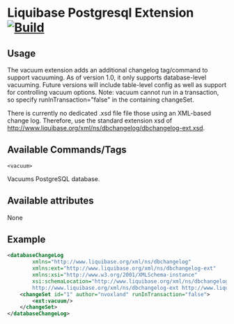 # Liquibase Postgresql Extension [![Build](https://github.com/liquibase/liquibase-postgresql/actions/workflows/build.yml/badge.svg)](https://github.com/liquibase/liquibase-postgresql/actions/workflows/build.yml)

## Usage

The vacuum extension adds an additional changelog tag/command to support vacuuming.  As of version 1.0, it only supports database-level vacuuming.  Future versions will include table-level config as well as support for controlling vacuum options.  Note: vacuum cannot run in a transaction, so specify runInTransaction="false" in the containing changeSet.

There is currently no dedicated .xsd file file those using an XML-based change log.  Therefore, use the standard extension xsd of http://www.liquibase.org/xml/ns/dbchangelog/dbchangelog-ext.xsd.

## Available Commands/Tags

`<vacuum>`

Vacuums PostgreSQL database.

## Available attributes

None

## Example

```xml
<databaseChangeLog
        xmlns="http://www.liquibase.org/xml/ns/dbchangelog"
        xmlns:ext="http://www.liquibase.org/xml/ns/dbchangelog-ext"
        xmlns:xsi="http://www.w3.org/2001/XMLSchema-instance"
        xsi:schemaLocation="http://www.liquibase.org/xml/ns/dbchangelog http://www.liquibase.org/xml/ns/dbchangelog/dbchangelog-2.0.xsd
        http://www.liquibase.org/xml/ns/dbchangelog-ext http://www.liquibase.org/xml/ns/dbchangelog/dbchangelog-ext.xsd">
    <changeSet id="1" author="nvoxland" runInTransaction="false">
        <ext:vacuum/>
    </changeSet>
</databaseChangeLog>
